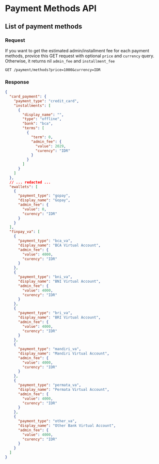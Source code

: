 # Payment Methods API

## List of payment methods

### Request

If you want to get the estimated admin/installment fee for each payment methods, provice this GET request with
optional `price` and `currency` query. Otherwise, it returns nil `admin_fee` and `installment_fee`

```http
GET /payment/methods?price=1000&currency=IDR
```

### Response

```json
{
  "card_payment": {
    "payment_type": "credit_card",
    "installments": [
      {
        "display_name": "",
        "type": "offline",
        "bank": "bca",
        "terms": [
          {
            "term": 0,
            "admin_fee": {
              "value": 2029,
              "curency": "IDR"
            }
          }
        ]
      }
    ]
  },
  // ... redacted ...
  "ewallets": [
    {
      "payment_type": "gopay",
      "display_name": "Gopay",
      "admin_fee": {
        "value": 0,
        "curency": "IDR"
      }
    }
  ],
  "finpay_va": [
    {
      "payment_type": "bca_va",
      "display_name": "BCA Virtual Account",
      "admin_fee": {
        "value": 4000,
        "curency": "IDR"
      }
    },
    {
      "payment_type": "bni_va",
      "display_name": "BNI Virtual Account",
      "admin_fee": {
        "value": 4000,
        "curency": "IDR"
      }
    },
    {
      "payment_type": "bri_va",
      "display_name": "BRI Virtual Account",
      "admin_fee": {
        "value": 4000,
        "curency": "IDR"
      }
    },
    {
      "payment_type": "mandiri_va",
      "display_name": "Mandiri Virtual Account",
      "admin_fee": {
        "value": 4000,
        "curency": "IDR"
      }
    },
    {
      "payment_type": "permata_va",
      "display_name": "Permata Virtual Account",
      "admin_fee": {
        "value": 4000,
        "curency": "IDR"
      }
    },
    {
      "payment_type": "other_va",
      "display_name": "Other Bank Virtual Account",
      "admin_fee": {
        "value": 4000,
        "curency": "IDR"
      }
    }
  ]
}
```
